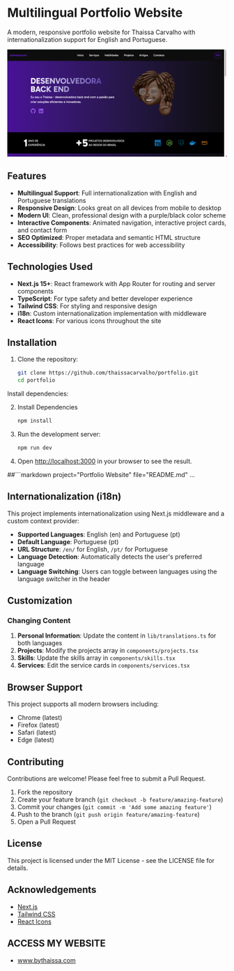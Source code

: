 # Multilingual Portfolio Website

A modern, responsive portfolio website for Thaissa Carvalho with internationalization support for English and Portuguese.

![Portfolio Preview](public/hero.png)

## Features

- **Multilingual Support**: Full internationalization with English and Portuguese translations
- **Responsive Design**: Looks great on all devices from mobile to desktop
- **Modern UI**: Clean, professional design with a purple/black color scheme
- **Interactive Components**: Animated navigation, interactive project cards, and contact form
- **SEO Optimized**: Proper metadata and semantic HTML structure
- **Accessibility**: Follows best practices for web accessibility

## Technologies Used

- **Next.js 15+**: React framework with App Router for routing and server components
- **TypeScript**: For type safety and better developer experience
- **Tailwind CSS**: For styling and responsive design
- **i18n**: Custom internationalization implementation with middleware
- **React Icons**: For various icons throughout the site

## Installation

1. Clone the repository:
   ```bash
   git clone https://github.com/thaissacarvalho/portfolio.git
   cd portfolio

Install dependencies:

2. Install Dependencies
   ```bash
   npm install

3. Run the development server:

   ```bash
   npm run dev

4. Open [http://localhost:3000](http://localhost:3000) in your browser to see the result.

##```markdown project="Portfolio Website" file="README.md"
...

## Internationalization (i18n)

This project implements internationalization using Next.js middleware and a custom context provider:

- **Supported Languages**: English (en) and Portuguese (pt)
- **Default Language**: Portuguese (pt)
- **URL Structure**: `/en/` for English, `/pt/` for Portuguese
- **Language Detection**: Automatically detects the user's preferred language
- **Language Switching**: Users can toggle between languages using the language switcher in the header

## Customization

### Changing Content

1. **Personal Information**: Update the content in `lib/translations.ts` for both languages
2. **Projects**: Modify the projects array in `components/projects.tsx`
3. **Skills**: Update the skills array in `components/skills.tsx`
4. **Services**: Edit the service cards in `components/services.tsx`

## Browser Support

This project supports all modern browsers including:

- Chrome (latest)
- Firefox (latest)
- Safari (latest)
- Edge (latest)

## Contributing

Contributions are welcome! Please feel free to submit a Pull Request.

1. Fork the repository
2. Create your feature branch (`git checkout -b feature/amazing-feature`)
3. Commit your changes (`git commit -m 'Add some amazing feature'`)
4. Push to the branch (`git push origin feature/amazing-feature`)
5. Open a Pull Request

## License

This project is licensed under the MIT License - see the LICENSE file for details.

## Acknowledgements

- [Next.js](https://nextjs.org/)
- [Tailwind CSS](https://tailwindcss.com/)
- [React Icons](https://react-icons.github.io/react-icons/)

## ACCESS MY WEBSITE

- www.bythaissa.com